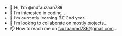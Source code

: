 - 👋 Hi, I’m @mdfauzaan786
- 👀 I’m interested in coding...
- 🌱 I’m currently learning B.E 2nd year...
- 💞️ I’m looking to collaborate on mostly projects...
- 📫 How to reach me on fauzaanmd786@gmail.com...

<!---
mdfauzaan786/mdfauzaan786 is a ✨ special ✨ repository because its `README.md` (this file) appears on your GitHub profile.
You can click the Preview link to take a look at your changes.
--->
